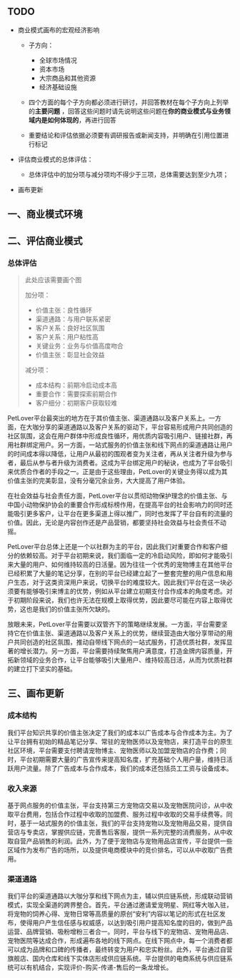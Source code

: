 ## TODO

- 商业模式画布的宏观经济影响
  - 子方向：
    - 全球市场情况
    - 资本市场
    - 大宗商品和其他资源
    - 经济基础设施

  - 四个方面的每个子方向都必须进行研讨，并回答教材在每个子方向上列举的**主要问题** ，回答这些问题时请先说明这些问题在**你的商业模式与业务领域内是如何体现的**，再进行回答
  - 重要结论和评估依据必须要有调研报告或新闻支持，并明确在引用位置进行标记

- 评估商业模式的总体评估：
  - 总体评估中的加分项与减分项均不得少于三项，总体需要达到至少九项；

- 画布更新



## 一、商业模式环境





## 二、评估商业模式

### 总体评估

> 此处应该需要画个图
>
> 加分项：
>
> - 价值主张：良性循环
> - 渠道通路：与用户联系紧密
> - 客户关系：良好社区氛围
> - 客户关系：用户粘性高
> - 关键业务：业务与价值高度吻合
> - 价值主张：彰显社会效益
>
> 减分项：
>
> - 成本结构：前期冷启动成本高
> - 重要合作：需要探索前期合作
> - 客户细分：初期客户获取较难

PetLover平台最突出的地方在于其价值主张、渠道通路以及客户关系上。一方面，在大咖分享的渠道通路以及客户关系的驱动下，平台容易形成用户共同创造的社区氛围，这会在用户群体中形成良性循环，用优质内容吸引用户、链接社群，再用社群绑定用户。另一方面，一站式服务的价值主张和线下网点的渠道通路让用户的时间成本得以降低，让用户从最初的围观者变为关注者，再从关注者升级为参与者，最后从参与者升级为消费者。这成为平台绑定用户的秘诀，也成为了平台吸引来优质合作者的手段之一。正是由于这些理由，PetLover的关键业务得以成为其价值主张的完美彰显，没有分毫冗余业务，大大提高了用户体验。

在社会效益与社会责任方面，PetLover平台以贯彻动物保护理念的价值主张、与中国小动物保护协会的重要合作形成标榜作用，在提高平台的社会影响力的同时还能吸引更多客户，让平台在更多渠道上得以推广，同时也发挥了平台自有的流量的价值。因此，无论是内容创作还是产品营销，都要坚持社会效益与社会责任不动摇。

PetLover平台总体上还是一个以社群为主的平台，因此我们对重要合作和客户细分的依赖较高。对于平台初期来说，我们面临一定的冷启动风险，即如何才能吸引来大量的用户、如何维持较高的日活量。因为往往一个优秀的宠物博主在其他平台已经积累了大量的笔记分享，在别的平台已经建立起了一整套完整的用户信息和用户生态，对于这类资深用户来说，切换平台的难度较大。因此我们平台在这一块必须要有能够吸引来博主的优势，例如从平台建立初期支付合作成本的角度考虑。对于初期阶段来说，我们也许无法在规模上取得优势，因此要尽可能在内容上取得优势，这也是我们的价值主张所欠缺的。 

放眼未来，PetLover平台需要以双管齐下的策略继续发展。一方面，平台需要坚持它在价值主张、渠道通路以及客户关系上的优势，继续营造由大咖分享带动的用户共同创造的社区氛围，推动自带线下网点的一站式服务，打造优质社群，发挥显著的增长潜力。另一方面，平台需要持续聚焦用户满意度，打造金牌内容质量，开拓新领域的业务合作，让平台能够吸引大量用户、维持较高日活，从而为优质社群的建立打下坚实的基础。



## 三、画布更新

### 成本结构

我们平台知识共享的价值主张决定了我们的成本以广告成本与合作成本为主。为了让平台拥有初始的精品笔记分享、常驻的宠物医师以及宠物店，来打造平台的原生社区环境，平台需要支付聘请宠物博主、宠物医师以及加盟宠物店的合作费；同时，平台初期需要大量的广告宣传来提高知名度，扩充基础个人用户量，维持日活跃用户流量。除了广告成本与合作成本，我们的成本还包括员工工资与设备成本。



### 收入来源

基于网点服务的价值主张，平台支持第三方宠物店交易以及宠物医院问诊，从中收取平台费用，包括合作过程中收取的加盟费、服务过程中收取的交易手续费等。同时，基于一站式服务的价值主张，我们的平台支持宠物以及宠物用品交易，提供自营店与专卖店，掌握供应链，完善售后客服，提供一系列完整的消费服务，从中收取自营产品销售的利润。此外，为了便于宠物店与宠物用品店宣传，平台提供一些区域作为发布广告的场所，以及提供电商模块中的竞价排名，可以从中收取广告费用。



### 渠道通路

我们平台的渠道通路以大咖分享和线下网点为主，辅以供应链系统，形成联动营销模式，实现全渠道的跨界整合。首先，平台通过邀请爱宠明星、网红等大咖入驻，将宠物的饲养心得、宠物日常等高质量的原创“安利”内容以笔记的形式在社区发布，使得用户产生信任感与权威感，以达到吸引用户提高知名度的目的，做到产品运营、品牌营销、吸粉增粉三者合一。同时，平台与线下的宠物店、宠物用品店、宠物医院等达成合作，形成遍布各地的线下网点。在线下网点中，每一个消费者都可以成为品牌和口碑的传播者，最终转变为用户和忠实粉丝。此外，平台通过自营旗舰店、国内仓库和线下实体店形成供应链系统。平台提供的电商系统与供应链系统可以有机结合，实现评价-购买-传递-售后的一条龙增长。
